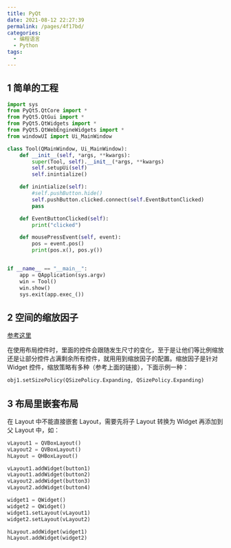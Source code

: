 ```yaml
---
title: PyQt
date: 2021-08-12 22:27:39
permalink: /pages/4f17bd/
categories: 
  - 编程语言
  - Python
tags: 
  - 
---
```

## 1 简单的工程

```python
import sys
from PyQt5.QtCore import *
from PyQt5.QtGui import *
from PyQt5.QtWidgets import *
from PyQt5.QtWebEngineWidgets import *
from windowUI import Ui_MainWindow

class Tool(QMainWindow, Ui_MainWindow):
    def __init__(self, *args, **kwargs):
        super(Tool, self).__init__(*args, **kwargs)
        self.setupUi(self)
        self.inintialize()

    def inintialize(self):
        #self.pushButton.hide()
        self.pushButton.clicked.connect(self.EventButtonClicked)
        pass

    def EventButtonClicked(self):
        print("clicked")

    def mousePressEvent(self, event):
        pos = event.pos()
        print(pos.x(), pos.y())


if __name__ == "__main__":
    app = QApplication(sys.argv)
    win = Tool()
    win.show()
    sys.exit(app.exec_())
 ```

## 2 空间的缩放因子
[参考这里](https://www.cnblogs.com/LaoYuanPython/p/11931684.html)

在使用布局控件时，里面的控件会跟随发生尺寸的变化，至于是让他们等比例缩放还是让部分控件占满剩余所有控件，就用用到缩放因子的配置。缩放因子是针对 Widget 控件，缩放策略有多种（参考上面的链接），下面示例一种：

```python
obj1.setSizePolicy(QSizePolicy.Expanding, QSizePolicy.Expanding)
```

## 3 布局里嵌套布局
在 Layout 中不能直接嵌套 Layout，需要先将子 Layout 转换为 Widget 再添加到父 Layout 中，如：
```python
vLayout1 = QVBoxLayout()
vLayout2 = QVBoxLayout()
hLayout = QHBoxLayout()

vLayout1.addWidget(button1)
vLayout1.addWidget(button2)
vLayout2.addWidget(button3)
vLayout2.addWidget(button4)

widget1 = QWidget()
widget2 = QWidget()
widget1.setLayout(vLayout1)
widget2.setLayout(vLayout2)

hLayout.addWidget(widget1)
hLayout.addWidget(widget2)
```